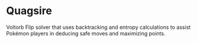 # Quagsire
Voltorb Flip solver that uses backtracking and entropy calculations to assist Pokémon players in deducing safe moves and maximizing points.
